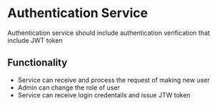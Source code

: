 # Authentication Service

Authentication service should include authentication verification that include JWT token 

## Functionality

- Service can receive and process the request of making new user
- Admin can change the role of user
- Service can receive login credentails and issue JTW token

<!-- Note:
Client should send loging credentials to authentication service and service should provide JTW token.

Auth service should validate the token. ()

POST request for getting token credentials  - service respond and send back a JWT token and 200 status

Authentization: Beareer <JWT> - json body

With JTW token presnet in request in broker service, broker service should check the JWT token validity. -->